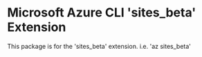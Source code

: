 Microsoft Azure CLI 'sites_beta' Extension
==========================================

This package is for the 'sites_beta' extension.
i.e. 'az sites_beta'
